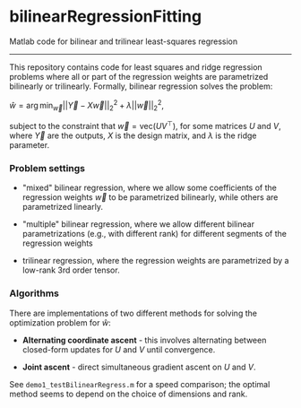 # bilinearRegressionFitting

Matlab code for bilinear and trilinear least-squares regression

-----

This repository contains code for least squares and ridge regression problems where all or part of the regression weights are parametrized bilinearly or trilinearly.  Formally, bilinear regression solves the problem:

$\hat w = \arg \min_{\vec w} || \vec Y - X \vec w||^2_2 + \lambda ||\vec w||^2_2$, 

subject to the constraint that $\vec w = \mathrm{vec}(UV^\top)$, for some matrices $U$ and $V$, where $\vec Y$ are the outputs, $X$ is the design matrix, and $\lambda$ is the ridge parameter.


### Problem settings ###

- "mixed" bilinear regression, where we allow some coefficients of the regression weights $\vec w$ to be parametrized bilinearly, while others are parametrized linearly.

- "multiple" bilinear regression, where we allow different bilinear parametrizations (e.g., with different rank) for different segments of the regression weights

- trilinear regression, where the regression weights are parametrized by a low-rank 3rd order tensor.

### Algorithms ###

There are implementations of two different methods for solving the optimization problem for $\hat w$:

- **Alternating coordinate ascent** - this involves alternating between closed-form updates for $U$ and $V$ until convergence.

- **Joint ascent** - direct simultaneous gradient ascent on $U$ and $V$. 

See `demo1_testBilinearRegress.m` for a speed comparison; the optimal method seems to depend on the choice of dimensions and rank.
